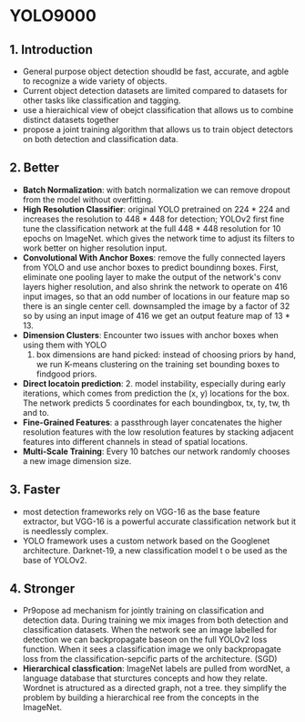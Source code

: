 # YOLO9000

## 1. Introduction
  * General purpose object detection shoudld be fast, accurate, and agble to recognize a wide variety of objects.
  * Current object detection datasets are limited compared to datasets for other tasks like classification and tagging.
  * use a hieraichical view of obejct classification that allows us to combine distinct datasets together
  * propose a joint training algorithm that allows us to train object detectors on both detection and classification data.
## 2. Better
  * __Batch Normalization__: with batch normalization we can remove dropout from the model without overfitting.
  * __High Resolution Classifier__: original YOLO pretrained on 224 * 224 and increases the resolution to 448 * 448 for detection; YOLOv2 first fine tune the classification network at the full 448 * 448 resolution for 10 epochs on ImageNet. which gives the network time to adjust its filters to work better on higher resolution input.
  * __Convolutional With Anchor Boxes__:  remove the fully connected layers from YOLO and use anchor boxes to predict boundinng boxes. First, eliminate one pooling layer to make the output of the network's conv layers higher resolution, and also shrink the network to operate on 416 input images, so that an odd number of locations in our feature map so there is an single center cell. downsampled the image by a factor of 32 so by using an input image of 416 we get an output feature map of 13 * 13.
  * __Dimension Clusters__: Encounter two issues with anchor boxes when using them with YOLO</br>
    1. box dimensions are hand picked: instead of choosing priors by hand, we run K-means clustering on the training set bounding boxes to findgood priors.
  * __Direct locatoin prediction__:
    2. model instability, especially during early iterations, which comes from prediction the (x, y) locations for the box. The network predicts 5 coordinates for each boundingbox, tx, ty, tw, th and to.
  * __Fine-Grained Features__: a passthrough layer concatenates the higher resolution features with the low resolution features by stacking adjacent features into different channels in stead of spatial locations.
  * __Multi-Scale Training__: Every 10 batches our network randomly chooses a new image dimension size.

## 3. Faster
  * most detection frameworks rely on VGG-16 as the base feature extractor, but VGG-16 is a powerful accurate classification network but it  is needlessly complex.
  * YOLO framework uses a custom network based on the Googlenet architecture. Darknet-19, a new classification model t o be used as the base of YOLOv2.

## 4. Stronger
  * Pr9opose ad mechanism for jointly training on classification and detection data. During training we mix images from both detection and classification datasets. When the network see an image labelled for detection we can backpropagate baseon on the full YOLOv2 loss function. When it sees a classification image we only backpropagate loss from the classification-sepcific parts of the architecture. (SGD)
  * __Hierarchical classfication__: ImageNet labels are pulled from wordNet, a language database that sturctures concepts and how they relate. Wordnet is atructured as a directed graph, not a tree. they simplify the problem by building a hierarchical ree from the concepts in the ImageNet.
